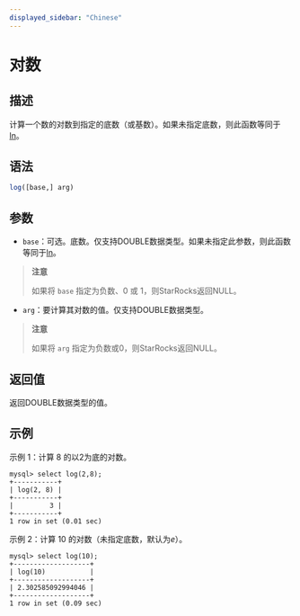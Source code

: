```yaml
---
displayed_sidebar: "Chinese"
---
```


# 对数

## 描述

计算一个数的对数到指定的底数（或基数）。如果未指定底数，则此函数等同于[ln](../math-functions/ln.md)。

## 语法

```SQL
log([base,] arg)
```

## 参数

- `base`：可选。底数。仅支持DOUBLE数据类型。如果未指定此参数，则此函数等同于[ln](../math-functions/ln.md)。

> **注意**
>
> 如果将 `base` 指定为负数、0 或 1，则StarRocks返回NULL。

- `arg`：要计算其对数的值。仅支持DOUBLE数据类型。

> **注意**
>
> 如果将 `arg` 指定为负数或0，则StarRocks返回NULL。

## 返回值

返回DOUBLE数据类型的值。

## 示例

示例 1：计算 8 的以2为底的对数。

```Plain
mysql> select log(2,8);
+-----------+
| log(2, 8) |
+-----------+
|         3 |
+-----------+
1 row in set (0.01 sec)
```

示例 2：计算 10 的对数（未指定底数，默认为*e*）。

```Plain
mysql> select log(10);
+-------------------+
| log(10)           |
+-------------------+
| 2.302585092994046 |
+-------------------+
1 row in set (0.09 sec)
```